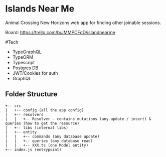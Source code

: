 # Islands Near Me

Animal Crossing New Horizons web app for finding other joinable sessions.

Board: https://trello.com/b/JMMPCFdD/islandnearme


#Tech
- TypeGraphQL
- TypeORM 
- Typescript
- Postgres DB
- JWT/Cookies for auth
- GraphQL

## Folder Structure

```
+-- src
|   +-- config (all the app config)
|   +-- resolvers
|   |   +-- Resolver - contains mutations (any update / insert) & queries (how to get the resource)
|   +-- libs (internal libs)
|   +-- entity
|   |   +-- commands (any database update)
|   |   +-- queries (any database read)
|   |   +-- XXX.ts (one Model entity)
+-- index.js (entrypoint)
```